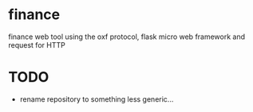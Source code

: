 # finance
finance web tool using the oxf protocol, flask micro web framework  and request for HTTP 

# TODO
- rename repository to something less generic...
